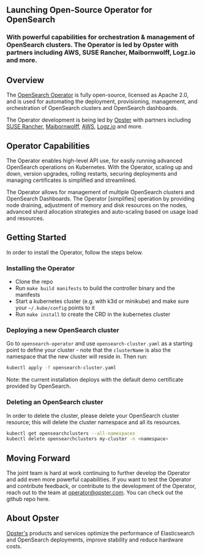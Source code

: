 Launching Open-Source Operator for OpenSearch 
----------------------------------------------

### With powerful capabilities for orchestration & management of OpenSearch clusters. The Operator is led by Opster with partners including AWS, SUSE Rancher, Maibornwolff, Logz.io and more.

Overview
--------

The [OpenSearch Operator](https://github.com/Opster/opensearch-k8s-operator) is fully open-source, licensed as Apache 2.0, and is used for automating the deployment, provisioning, management, and orchestration of OpenSearch clusters and OpenSearch dashboards.

The Operator development is being led by [Opster](https://opster.com/) with partners including [SUSE Rancher](https://www.suse.com/), [Maibornwolff](https://www.maibornwolff.de/en), [AWS](https://aws.amazon.com/), [Logz.io](https://logz.io/) and more.

Operator Capabilities
---------------------

The Operator enables high-level API use, for easily running advanced OpenSearch operations on Kubernetes. With the Operator, scaling up and down, version upgrades, rolling restarts, securing deployments and managing certificates is simplified and streamlined.

The Operator allows for management of multiple OpenSearch clusters and OpenSearch Dashboards. The Operator [simplifies] operation by providing node draining, adjustment of memory and disk resources on the nodes, advanced shard allocation strategies and auto-scaling based on usage load and resources.

Getting Started
---------------

In order to install the Operator, follow the steps below.
### Installing the Operator
- Clone the repo
- Run `make build manifests` to build the controller binary and the manifests
- Start a kubernetes cluster (e.g. with k3d or minikube) and make sure your `~/.kube/config` points to it
- Run `make install` to create the CRD in the kubernetes cluster
### Deploying a new OpenSearch cluster
Go to `opensearch-operator` and use `opensearch-cluster.yaml` as a starting point to define your cluster - note that the `clusterName` is also the namespace that the new cluster will reside in. Then run:
```bash
kubectl apply -f opensearch-cluster.yaml
```
Note: the current installation deploys with the default demo certificate provided by OpenSearch.
### Deleting an OpenSearch cluster
In order to delete the cluster, please delete your OpenSearch cluster resource; this will delete the cluster namespace and all its resources.
```bash
kubectl get opensearchclusters --all-namespaces
kubectl delete opensearchclusters my-cluster -n <namespace>
```
## Moving Forward

The joint team is hard at work continuing to further develop the Operator and add even more powerful capabilities. If you want to test the Operator and contribute feedback, or contribute to the development of the Operator, reach out to the team at operator@opster.com. You can check out the github repo here.

## About Opster
[Opster's](https://opster.com/) products and services optimize the performance of Elasticsearch and OpenSearch deployments, improve stability and reduce hardware costs. 

